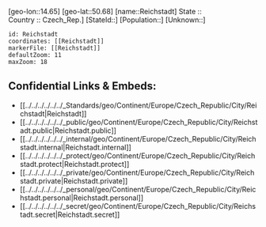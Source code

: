 ﻿---
location: [50.68,14.65] 
mapzoom: [7,12] 
mapmarker: city 
type: City
tags:
- geo/City


SpocWebEntityId: 33693
isDeleted: false
confidential: public

---
[geo-lon::14.65] 
[geo-lat::50.68] 
[name::Reichstadt] 
State ::  
Country :: Czech_Rep.] 
[StateId::] 
[Population::] 
[Unknown::] 


```leaflet
id: Reichstadt
coordinates: [[Reichstadt]] 
markerFile: [[Reichstadt]] 
defaultZoom: 11 
maxZoom: 18
```


## Confidential Links & Embeds: 
- [[../../../../../../_Standards/geo/Continent/Europe/Czech_Republic/City/Reichstadt|Reichstadt]] 
- [[../../../../../../_public/geo/Continent/Europe/Czech_Republic/City/Reichstadt.public|Reichstadt.public]] 
- [[../../../../../../_internal/geo/Continent/Europe/Czech_Republic/City/Reichstadt.internal|Reichstadt.internal]] 
- [[../../../../../../_protect/geo/Continent/Europe/Czech_Republic/City/Reichstadt.protect|Reichstadt.protect]] 
- [[../../../../../../_private/geo/Continent/Europe/Czech_Republic/City/Reichstadt.private|Reichstadt.private]] 
- [[../../../../../../_personal/geo/Continent/Europe/Czech_Republic/City/Reichstadt.personal|Reichstadt.personal]] 
- [[../../../../../../_secret/geo/Continent/Europe/Czech_Republic/City/Reichstadt.secret|Reichstadt.secret]] 
